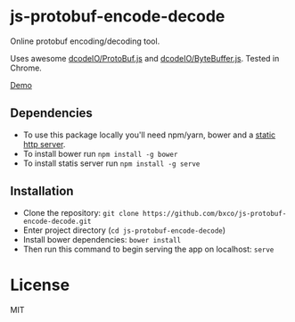 # js-protobuf-encode-decode
Online protobuf encoding/decoding tool.

Uses awesome [dcodeIO/ProtoBuf.js](https://github.com/dcodeIO/ProtoBuf.js) and [dcodeIO/ByteBuffer.js](https://github.com/dcodeIO/ByteBuffer.js). Tested in Chrome.

[Demo](http://yuricodes.github.io/js-protobuf-encode-decode/)

## Dependencies

 * To use this package locally you'll need npm/yarn, bower and a [static http server](https://www.npmjs.com/package/serve).
 * To install bower run `npm install -g bower`
 * To install statis server run `npm install -g serve`  

## Installation

 * Clone the repository: `git clone https://github.com/bxco/js-protobuf-encode-decode.git`
 * Enter project directory (`cd js-protobuf-encode-decode`)
 * Install bower dependencies: `bower install`
 * Then run this command to begin serving the app on localhost: `serve`

# License
MIT
